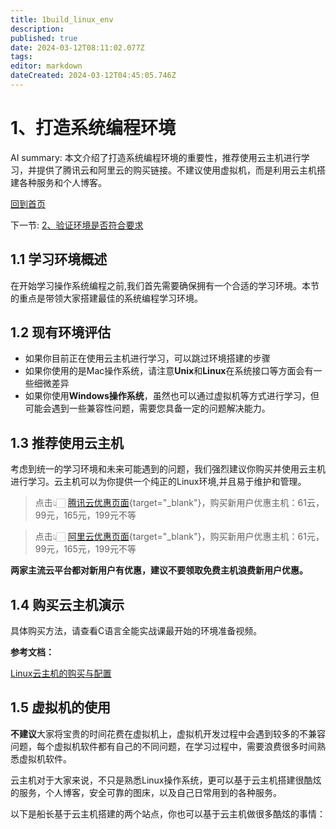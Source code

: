 ```yaml
---
title: 1build_linux_env
description: 
published: true
date: 2024-03-12T08:11:02.077Z
tags: 
editor: markdown
dateCreated: 2024-03-12T04:45:05.746Z
---
```


# 1、打造系统编程环境

AI summary: 本文介绍了打造系统编程环境的重要性，推荐使用云主机进行学习，并提供了腾讯云和阿里云的购买链接。不建议使用虚拟机，而是利用云主机搭建各种服务和个人博客。

[回到首页](/courses_resource/home)

下一节:
[2、验证环境是否符合要求](/courses_resource/c_language/c_language_resource/part3/2check_env)

## 1.1 学习环境概述

在开始学习操作系统编程之前,我们首先需要确保拥有一个合适的学习环境。本节的重点是带领大家搭建最佳的系统编程学习环境。

## 1.2 现有环境评估

- 如果你目前正在使用云主机进行学习，可以跳过环境搭建的步骤
- 如果你使用的是Mac操作系统，请注意**Unix**和**Linux**在系统接口等方面会有一些细微差异
- 如果你使用**Windows操作系统**，虽然也可以通过虚拟机等方式进行学习，但可能会遇到一些兼容性问题，需要您具备一定的问题解决能力。

## 1.3 推荐使用云主机

考虑到统一的学习环境和未来可能遇到的问题，我们强烈建议你购买并使用云主机进行学习。云主机可以为你提供一个纯正的Linux环境,并且易于维护和管理。

> 点击👆🏻 [腾讯云优惠页面](https://curl.qcloud.com/nEpnHWTj){target="_blank"}，购买新用户优惠主机：61云，99元，165元，199元不等
> 

> 点击👆🏻 [阿里云优惠页面](https://www.aliyun.com/daily-act/ecs/activity_selection?userCode=qiird2gj){target="_blank"}，购买新用户优惠主机：61元，99元，165元，199元不等
> 

**两家主流云平台都对新用户有优惠，建议不要领取免费主机浪费新用户优惠。**

## 1.4 购买云主机演示

具体购买方法，请查看C语言全能实战课最开始的环境准备视频。

**参考文档：**

[Linux云主机的购买与配置](/courses_resource/cloud_usage/home)

## 1.5 虚拟机的使用

**不建议**大家将宝贵的时间花费在虚拟机上，虚拟机开发过程中会遇到较多的不兼容问题，每个虚拟机软件都有自己的不同问题，在学习过程中，需要浪费很多时间熟悉虚拟机软件。

云主机对于大家来说，不只是熟悉Linux操作系统，更可以基于云主机搭建很酷炫的服务，个人博客，安全可靠的图床，以及自己日常用到的各种服务。

以下是船长基于云主机搭建的两个站点，你也可以基于云主机做很多酷炫的事情：

